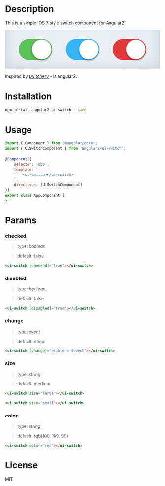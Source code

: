 # Description

This is a simple iOS 7 style switch component for Angular2.

![alt](logo.png)

Inspired by [switchery](https://github.com/abpetkov/switchery) - in angular2.

# Installation

```bash
npm install angular2-ui-switch --save
```

# Usage

```javascript
import { Component } from '@angular/core';
import { UiSwitchComponent } from 'angular2-ui-switch';

@Component({
    selector: 'app',
    template: `
        <ui-switch></ui-switch>
    `,
    directives: [UiSwitchComponent]
})
export class AppComponent {
}
```

# Params

### checked

> type: *boolean*

> default: false

```html
<ui-switch [checked]="true"></ui-switch>
```

### disabled

> type: *boolean*

> default: false

```html
<ui-switch [disabled]="true"></ui-switch>
```

### change

> type: *event*

> default: noop

```html
<ui-switch (change)="enable = $event"></ui-switch>
```

### size

> type: *string*

> default: medium

```html
<ui-switch size="large"></ui-switch>
```

```html
<ui-switch size="small"></ui-switch>
```

### color

> type: *string*

> default: rgb(100, 189, 99)

```html
<ui-switch color="red"></ui-switch>
```

# License
MIT
